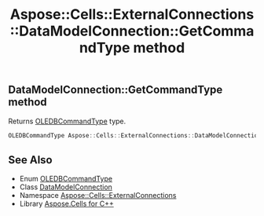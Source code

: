 ﻿---
title: Aspose::Cells::ExternalConnections::DataModelConnection::GetCommandType method
linktitle: GetCommandType
second_title: Aspose.Cells for C++ API Reference
description: 'Aspose::Cells::ExternalConnections::DataModelConnection::GetCommandType method. Returns OLEDBCommandType type in C++.'
type: docs
weight: 900
url: /cpp/aspose.cells.externalconnections/datamodelconnection/getcommandtype/
---
## DataModelConnection::GetCommandType method


Returns [OLEDBCommandType](../../oledbcommandtype/) type.

```cpp
OLEDBCommandType Aspose::Cells::ExternalConnections::DataModelConnection::GetCommandType()
```

## See Also

* Enum [OLEDBCommandType](../../oledbcommandtype/)
* Class [DataModelConnection](../)
* Namespace [Aspose::Cells::ExternalConnections](../../)
* Library [Aspose.Cells for C++](../../../)

